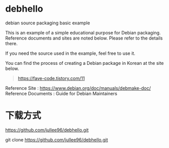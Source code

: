 # debhello
debian source packaging basic example

This is an example of a simple educational purpose for Debian packaging.
Reference documents and sites are noted below. Please refer to the details there.

If you need the source used in the example, feel free to use it.

You can find the process of creating a Debian package in Korean at the site below.
> https://fave-code.tistory.com/11 

Reference Site : https://www.debian.org/doc/manuals/debmake-doc/ <br>
Reference Documents : Guide for Debian Maintainers


# 下载方式
https://github.com/jullee96/debhello.git

git clone https://github.com/jullee96/debhello.git
